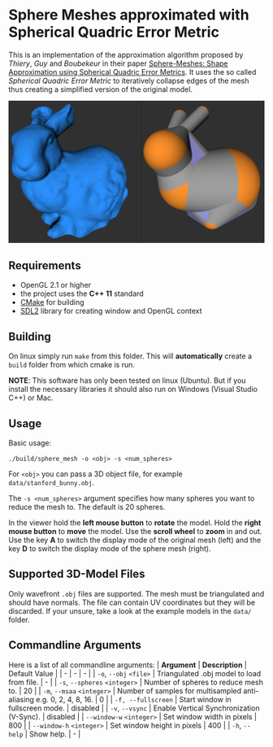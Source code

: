 # Sphere Meshes approximated with Spherical Quadric Error Metric
This is an implementation of the approximation algorithm proposed by *Thiery*, *Guy* and *Boubekeur* in their paper [Sphere-Meshes: Shape Approximation using Spherical Quadric Error Metrics](https://dl.acm.org/doi/10.1145/2508363.2508384). It uses the so called *Spherical Quadric Error Metric* to iteratively collapse edges of the mesh thus creating a simplified version of the original model.

![Sphere mesh approximation of the stanford bunny.](doc/bunny.png)

## Requirements
- OpenGL 2.1 or higher
- the project uses the **C++ 11** standard
- [CMake](https://cmake.org/) for building
- [SDL2](http://www.libsdl.org/) library for creating window and OpenGL context

## Building
On linux simply run `make` from this folder.
This will **automatically** create a `build` folder from which cmake is run.

**NOTE**: This software has only been tested on linux (Ubuntu).
But if you install the necessary libraries it should also run on Windows (Visual Studio C++) or Mac.

## Usage
Basic usage:
```
./build/sphere_mesh -o <obj> -s <num_spheres>
```
For `<obj>` you can pass a 3D object file, for example `data/stanford_bunny.obj`.

The `-s <num_spheres>` argument specifies how many spheres you want to reduce the mesh to. The default is 20 spheres.

In the viewer hold the **left mouse button** to **rotate** the model. Hold the **right mouse button** to **move** the model. Use the **scroll wheel** to **zoom** in and out.
Use the key **A** to switch the display mode of the original mesh (left) and the key **D** to switch the display mode of the sphere mesh (right).

## Supported 3D-Model Files
Only wavefront `.obj` files are supported.
The mesh must be triangulated and should have normals. The file can contain UV coordinates but they will be discarded. If your unsure, take a look at the example models in the `data/` folder.

## Commandline Arguments
Here is a list of all commandline arguments:
| **Argument** | **Description** | Default Value |
| - | - | - |
| `-o`, `--obj` `<file>` | Triangulated .obj model to load from file. | - |
| `-s`, `--spheres` `<integer>` | Number of spheres to reduce mesh to. | 20 |
| `-m`, `--msaa` `<integer>` | Number of samples for multisampled anti-aliasing e.g. 0, 2, 4, 8, 16. | 0 |
| `-f, --fullscreen` | Start window in fullscreen mode. | disabled |
| `-v`, `--vsync` | Enable Vertical Synchronization (V-Sync). | disabled |
| `--window-w` `<integer>` | Set window width in pixels | 800 |
| `--window-h` `<integer>` | Set window height in pixels | 400 |
| `-h`, `--help` | Show help. | - |